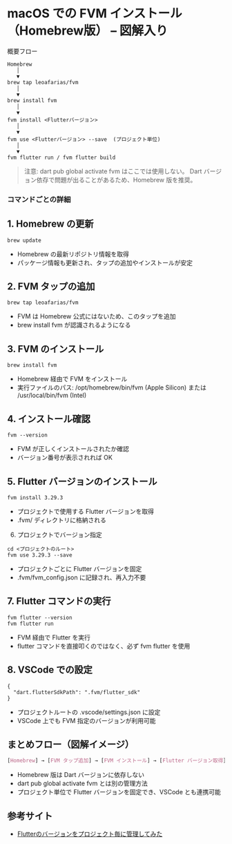 # macOS での FVM インストール（Homebrew版） – 図解入り
概要フロー
```
Homebrew
   │
   ▼
brew tap leoafarias/fvm
   │
   ▼
brew install fvm
   │
   ▼
fvm install <Flutterバージョン>
   │
   ▼
fvm use <Flutterバージョン> --save  (プロジェクト単位)
   │
   ▼
fvm flutter run / fvm flutter build
```
>注意: dart pub global activate fvm はここでは使用しない。
>Dart バージョン依存で問題が出ることがあるため、Homebrew 版を推奨。

### コマンドごとの詳細
## 1. Homebrew の更新
```
brew update
```
* Homebrew の最新リポジトリ情報を取得
* パッケージ情報も更新され、タップの追加やインストールが安定

## 2. FVM タップの追加
```
brew tap leoafarias/fvm
```
* FVM は Homebrew 公式にはないため、このタップを追加
* brew install fvm が認識されるようになる

## 3. FVM のインストール
```
brew install fvm
```
* Homebrew 経由で FVM をインストール
* 実行ファイルのパス: /opt/homebrew/bin/fvm (Apple Silicon) または /usr/local/bin/fvm (Intel)

## 4. インストール確認
```
fvm --version
```
* FVM が正しくインストールされたか確認
* バージョン番号が表示されれば OK

## 5. Flutter バージョンのインストール
```
fvm install 3.29.3
```
* プロジェクトで使用する Flutter バージョンを取得
* .fvm/ ディレクトリに格納される

6. プロジェクトでバージョン指定
```
cd <プロジェクトのルート>
fvm use 3.29.3 --save
```
* プロジェクトごとに Flutter バージョンを固定
* .fvm/fvm_config.json に記録され、再入力不要

## 7. Flutter コマンドの実行
```
fvm flutter --version
fvm flutter run
```
* FVM 経由で Flutter を実行
* flutter コマンドを直接叩くのではなく、必ず fvm flutter を使用

## 8. VSCode での設定
```
{
  "dart.flutterSdkPath": ".fvm/flutter_sdk"
}
```
* プロジェクトルートの .vscode/settings.json に設定
* VSCode 上でも FVM 指定のバージョンが利用可能

## まとめフロー（図解イメージ）
```css
[Homebrew] → [FVM タップ追加] → [FVM インストール] → [Flutter バージョン取得] → [プロジェクトで固定] → [fvm flutter 実行]
```
* Homebrew 版は Dart バージョンに依存しない
* dart pub global activate fvm とは別の管理方法
* プロジェクト単位で Flutter バージョンを固定でき、VSCode とも連携可能


## 参考サイト
* [Flutterのバージョンをプロジェクト毎に管理してみた](https://dev.classmethod.jp/articles/flutter-fvm/)

